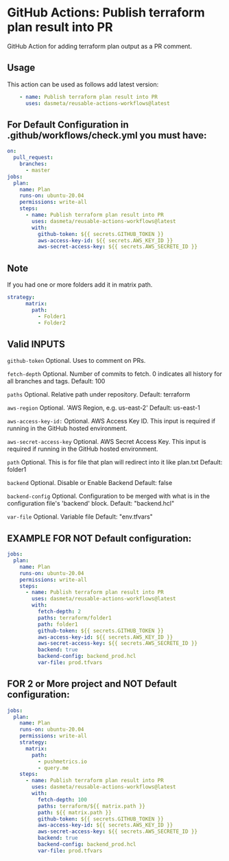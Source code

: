 # GitHub Actions: Publish terraform plan result into PR
GitHub Action for adding terraform plan output as a PR comment.

## Usage

This action can be used as follows add latest version:

```yaml
    - name: Publish terraform plan result into PR
      uses: dasmeta/reusable-actions-workflows@latest
```

## For Default Configuration in .github/workflows/check.yml you must have:
```yaml
on:
  pull_request:
    branches:
      - master
jobs:  
  plan:
    name: Plan
    runs-on: ubuntu-20.04
    permissions: write-all
    steps:
      - name: Publish terraform plan result into PR
        uses: dasmeta/reusable-actions-workflows@latest
        with:
          github-token: ${{ secrets.GITHUB_TOKEN }}
          aws-access-key-id: ${{ secrets.AWS_KEY_ID }}
          aws-secret-access-key: ${{ secrets.AWS_SECRETE_ID }}
```

## Note

If you had one or more folders add it in matrix path.

```yaml
strategy:
      matrix:
        path: 
          - Folder1
          - Folder2
```

## Valid INPUTS

`github-token`
Optional. Uses to comment on PRs.

`fetch-depth`
Optional. Number of commits to fetch. 0 indicates all history for all branches and tags.
Default: 100

`paths`
Optional. Relative path under repository.
Default: terraform 

`aws-region`
Optional. 'AWS Region, e.g. us-east-2'
Default: us-east-1

`aws-access-key-id:` 
Optional. AWS Access Key ID. This input is required if running in the GitHub hosted environment.

`aws-secret-access-key`
Optional. AWS Secret Access Key. This input is required if running in the GitHub hosted environment.

`path`
Optional. This is for file that plan will redirect into it like plan.txt
Default: folder1

`backend`
Optional. Disable or Enable Backend
Default: false

`backend-config`
Optional. Configuration to be merged with what is in the configuration file's 'backend' block.
Default: "backend.hcl"

`var-file`
Optional. Variable file
Default: "env.tfvars"


## EXAMPLE FOR NOT Default configuration:

```yaml
jobs:  
  plan:
    name: Plan
    runs-on: ubuntu-20.04
    permissions: write-all
    steps:
      - name: Publish terraform plan result into PR
        uses: dasmeta/reusable-actions-workflows@latest
        with:
          fetch-depth: 2
          paths: terraform/folder1
          path: folder1
          github-token: ${{ secrets.GITHUB_TOKEN }}
          aws-access-key-id: ${{ secrets.AWS_KEY_ID }}
          aws-secret-access-key: ${{ secrets.AWS_SECRETE_ID }}
          backend: true
          backend-config: backend_prod.hcl 
          var-file: prod.tfvars
```

## FOR 2 or More project and NOT Default configuration:

```yaml
jobs:  
  plan:
    name: Plan
    runs-on: ubuntu-20.04
    permissions: write-all
    strategy:
      matrix:
        path: 
          - pushmetrics.io
          - query.me
    steps:
      - name: Publish terraform plan result into PR
        uses: dasmeta/reusable-actions-workflows@latest
        with:
          fetch-depth: 100
          paths: terraform/${{ matrix.path }}
          path: ${{ matrix.path }}
          github-token: ${{ secrets.GITHUB_TOKEN }}
          aws-access-key-id: ${{ secrets.AWS_KEY_ID }}
          aws-secret-access-key: ${{ secrets.AWS_SECRETE_ID }}
          backend: true
          backend-config: backend_prod.hcl 
          var-file: prod.tfvars
```
